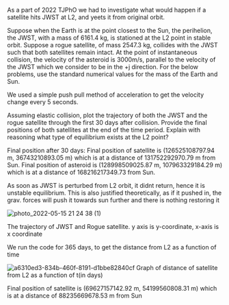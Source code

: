 As a part of 2022 TJPhO we had to investigate what would happen if a satellite hits JWST at L2, and yeets it from original orbit.

Suppose when the Earth is at the point closest to the Sun, the perihelion, the JWST, with a mass of 6161.4 kg, is stationed at the L2 point in stable orbit. Suppose a rogue satellite, of mass 2547.3 kg, collides with the JWST such that both satellites remain intact. At the point of instantaneous collision, the velocity of the asteroid is 3000m/s, parallel to the velocity of the JWST which we consider to be in the +j direction. For the below problems, use the standard numerical values for the mass of the Earth and Sun.


We used a simple push pull method of acceleration to get the velocity change every 5 seconds.

Assuming elastic collision, plot the trajectory of both the JWST and the rogue satellite through the first 30 days after collision. Provide the final positions of both satellites at the end of the time period. Explain with reasoning what type of equilibrium exists at the L2 point?

Final position after 30 days:
Final position of satellite is (126525108797.94 m, 36743210893.05 m) which is at a distance of
131752292970.79 m from Sun.
Final position of asteroid is (128998509025.87 m, 107963329184.29 m) which is at a distance of
168216217349.73 from Sun.


As soon as JWST is perturbed from L2 orbit, it didnt return, hence it is unstable equilibrium. This
is also justified theoretically, as if it pushed in, the grav. forces will push it towards sun further and
there is nothing restoring it

![photo_2022-05-15 21 24 38 (1)](https://user-images.githubusercontent.com/65448559/182022300-1eef4643-aeb3-49bc-8424-5237d57c1a2d.jpeg)

The trajectory of JWST and Rogue satellite. y axis is y-coordinate, x-axis is x coordinate

We run the code for 365 days, to get the distance from L2 as a function of time

![a6310ed3-834b-460f-8191-d1bbe82840cf](https://user-images.githubusercontent.com/65448559/182022423-9275ab83-850a-4db6-93f2-9a99f8af4e30.jpg)
Graph of distance of satellite from L2 as a function of t(in days)


Final position of satellite is (69627157142.92 m, 54199560808.31 m) which is at a distance of
88235669678.53 m from Sun
